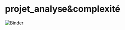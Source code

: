 # projet_analyse&complexité
[![Binder](https://mybinder.org/badge_logo.svg)](https://mybinder.org/v2/gh/Yosr-Abdelhamid/projet_analyse-Complexite/main?filepath=project_tri_yosr_abdelhamid.ipynb)
